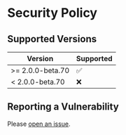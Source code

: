 # Security Policy

## Supported Versions

| Version          | Supported          |
| ---------------- | ------------------ |
| >= 2.0.0-beta.70 | :white_check_mark: |
| < 2.0.0-beta.70  | :x:                |

## Reporting a Vulnerability

Please [open an issue](https://github.com/vuepress-theme-hope/vuepress-theme-hope/issues/new?assignees=Mister-Hope&title=%5BSecurity%5D).
